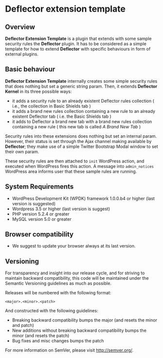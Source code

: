 # Deflector extension template

## Overview

__Deflector Extension Template__ is a plugin that extends with some sample security rules the __Deflector__ plugin. It has to be considered as a simple template for how to extend __Deflector__ with specific behaviours in form of external plugins.

## Basic behaviour

__Deflector Extension Template__ internally creates some simple security rules that does nothing but set a generic string param. Then, it extends __Deflector Kernel__ in its three possible ways:

* it adds a security rule to an already existent Deflector rules collection ( i.e., the collection in Basic Shields tab )
* it adds a brand new rules collection containing a new rule to an already existent Deflector tab ( i.e. the Basic Shields tab )
* it adds to Deflector a brand new tab with a brand new rules collection containing a new rule ( this new tab is called _A Brand New Tab_ )

Security rules into these extensions does nothing but set an internal param. However, their status is set through the Ajax channel making available by __Deflector__; they make use of a simple Twitter Bootstrap Modal window to set their own param.

These security rules are then attached to `init` WordPress action, and executed when WordPress fires this action. A message into `admin_notices` WordPress area informs user that these sample rules are running.

## System Requirements

* WordPress Development Kit (WPDK) framework 1.0.0.b4 or higher (last version is suggested)
* Wordpress 3.5 or higher (last version is suggest)
* PHP version 5.2.4 or greater
* MySQL version 5.0 or greater

## Browser compatibility

* We suggest to update your browser always at its last version.

## Versioning

For transparency and insight into our release cycle, and for striving to maintain backward compatibility, this code will be maintained under the Semantic Versioning guidelines as much as possible.

Releases will be numbered with the following format:

`<major>.<minor>.<patch>`

And constructed with the following guidelines:

* Breaking backward compatibility bumps the major (and resets the minor and patch)
* New additions without breaking backward compatibility bumps the minor (and resets the patch)
* Bug fixes and misc changes bumps the patch

For more information on SemVer, please visit http://semver.org/.
